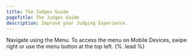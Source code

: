 ```yaml
---
title: The Judges Guide
pageTitle: The Judges Guide
description: Improve your Judging Experience.
---
```


Navigate using the Menu. To access the menu on Mobile Devices, swipe right or use the menu button at the top left. {% .lead %}